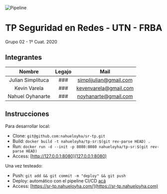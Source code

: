 ![Pipeline](https://github.com/nahueloyha/sr-tp/workflows/Pipeline/badge.svg?branch=master)

# TP Seguridad en Redes - UTN - FRBA

Grupo 02 -  1º Cuat. 2020

## Integrantes

Nombre | Legajo | Mail |
:---: | :---: | :---: |
Julian Simplituca | ### | simplijulian@gmail.com |
Kevin Varela | ### | kevenvarela@gmail.com |
Nahuel Oyhanarte | ### | noyhanarte@gmail.com |

## Instrucciones

Para desarrollar local:

* Clone: `git@github.com:nahueloyha/sr-tp.git`
* Build: `docker build -t nahueloyha/tp-sr:$(git rev-parse HEAD) .`
* Run: `docker run -d --init -p 8080:8080 nahueloyha/tp-sr:$(git rev-parse HEAD)`
* Access: [http://127.0.0.1:8080](127.0.0.1:8080)

Una vez testeado:

* Push: `git add && git commit -m "deploy" && git push` 
* Deploy: automático con el pipeline CI/CD [acá](https://github.com/nahueloyha/sr-tp/actions)
* Access: [https://sr-tp.nahueloyha.com/](https://sr-tp.nahueloyha.com)